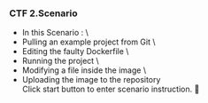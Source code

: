 ### CTF 2.Scenario

- In this Scenario : \
- Pulling an example project from Git \
- Editing the faulty Dockerfile \
- Running the project \
- Modifying a file inside the image \
- Uploading the image to the repository \
Click start button to enter scenario instruction. 🚀  
